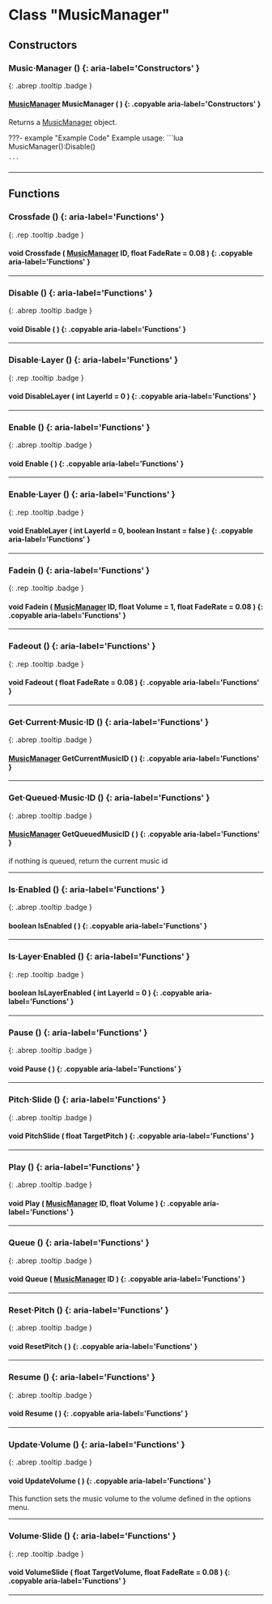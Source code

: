 # Class "MusicManager"
## Constructors
### Music·Manager () {: aria-label='Constructors' }
[ ](#){: .abrep .tooltip .badge }
#### [MusicManager](../MusicManager) MusicManager ( ) {: .copyable aria-label='Constructors' }

Returns a [MusicManager](../MusicManager) object.

???- example "Example Code"
    Example usage:
    ```lua 
    MusicManager():Disable()
    
    ```
___ 
## Functions
### Crossfade () {: aria-label='Functions' }
[ ](#){: .rep .tooltip .badge }
#### void Crossfade ( [MusicManager](../MusicManager) ID, float FadeRate = 0.08 ) {: .copyable aria-label='Functions' }

___ 
### Disable () {: aria-label='Functions' }
[ ](#){: .abrep .tooltip .badge }
#### void Disable ( ) {: .copyable aria-label='Functions' }

___ 
### Disable·Layer () {: aria-label='Functions' }
[ ](#){: .rep .tooltip .badge }
#### void DisableLayer ( int LayerId = 0 ) {: .copyable aria-label='Functions' }

___ 
### Enable () {: aria-label='Functions' }
[ ](#){: .abrep .tooltip .badge }
#### void Enable ( ) {: .copyable aria-label='Functions' }

___ 
### Enable·Layer () {: aria-label='Functions' }
[ ](#){: .rep .tooltip .badge }
#### void EnableLayer ( int LayerId = 0, boolean Instant = false ) {: .copyable aria-label='Functions' }

___ 
### Fadein () {: aria-label='Functions' }
[ ](#){: .rep .tooltip .badge }
#### void Fadein ( [MusicManager](../MusicManager) ID, float Volume = 1, float FadeRate = 0.08 ) {: .copyable aria-label='Functions' }

___ 
### Fadeout () {: aria-label='Functions' }
[ ](#){: .rep .tooltip .badge }
#### void Fadeout ( float FadeRate = 0.08 ) {: .copyable aria-label='Functions' }

___ 
### Get·Current·Music·ID () {: aria-label='Functions' }
[ ](#){: .abrep .tooltip .badge }
#### [MusicManager](../MusicManager) GetCurrentMusicID ( ) {: .copyable aria-label='Functions' }

___ 
### Get·Queued·Music·ID () {: aria-label='Functions' }
[ ](#){: .abrep .tooltip .badge }
#### [MusicManager](../MusicManager) GetQueuedMusicID ( ) {: .copyable aria-label='Functions' }
if nothing is queued, return the current music id 
___ 
### Is·Enabled () {: aria-label='Functions' }
[ ](#){: .abrep .tooltip .badge }
#### boolean IsEnabled ( ) {: .copyable aria-label='Functions' }

___ 
### Is·Layer·Enabled () {: aria-label='Functions' }
[ ](#){: .rep .tooltip .badge }
#### boolean IsLayerEnabled ( int LayerId = 0 ) {: .copyable aria-label='Functions' }

___ 
### Pause () {: aria-label='Functions' }
[ ](#){: .abrep .tooltip .badge }
#### void Pause ( ) {: .copyable aria-label='Functions' }

___ 
### Pitch·Slide () {: aria-label='Functions' }
[ ](#){: .abrep .tooltip .badge }
#### void PitchSlide ( float TargetPitch ) {: .copyable aria-label='Functions' }

___ 
### Play () {: aria-label='Functions' }
[ ](#){: .abrep .tooltip .badge }
#### void Play ( [MusicManager](../MusicManager) ID, float Volume ) {: .copyable aria-label='Functions' }

___ 
### Queue () {: aria-label='Functions' }
[ ](#){: .abrep .tooltip .badge }
#### void Queue ( [MusicManager](../MusicManager) ID ) {: .copyable aria-label='Functions' }

___ 
### Reset·Pitch () {: aria-label='Functions' }
[ ](#){: .abrep .tooltip .badge }
#### void ResetPitch ( ) {: .copyable aria-label='Functions' }

___ 
### Resume () {: aria-label='Functions' }
[ ](#){: .abrep .tooltip .badge }
#### void Resume ( ) {: .copyable aria-label='Functions' }

___ 
### Update·Volume () {: aria-label='Functions' }
[ ](#){: .abrep .tooltip .badge }
#### void UpdateVolume ( ) {: .copyable aria-label='Functions' }

This function sets the music volume to the volume defined in the options menu.
___ 
### Volume·Slide () {: aria-label='Functions' }
[ ](#){: .rep .tooltip .badge }
#### void VolumeSlide ( float TargetVolume, float FadeRate = 0.08 ) {: .copyable aria-label='Functions' }

___ 
